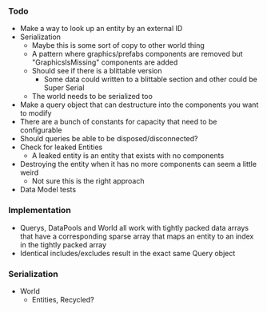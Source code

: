 ### Todo

- Make a way to look up an entity by an external ID
- Serialization
  - Maybe this is some sort of copy to other world thing
  - A pattern where graphics/prefabs components are removed but "GraphicsIsMissing" components are added
  - Should see if there is a blittable version
    - Some data could written to a blittable section and other could be Super Serial
  - The world needs to be serialized too
- Make a query object that can destructure into the components you want to modify
- There are a bunch of constants for capacity that need to be configurable
- Should queries be able to be disposed/disconnected?
- Check for leaked Entities
  - A leaked entity is an entity that exists with no components
- Destroying the entity when it has no more components can seem a little weird
  - Not sure this is the right approach
- Data Model tests

### Implementation
- Querys, DataPools and World all work with tightly packed data arrays that have a corresponding sparse array that maps an entity to an index in the tightly packed array
- Identical includes/excludes result in the exact same Query object


### Serialization
- World
  - Entities, Recycled?